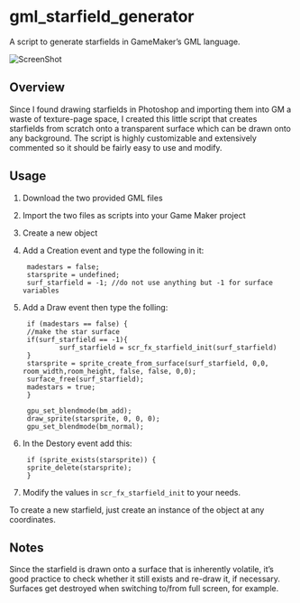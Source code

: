 # gml_starfield_generator
A script to generate starfields in GameMaker’s GML language.

![ScreenShot](https://raw.github.com/PixelProphecy/_images/gh-pages/gml_starfield_generator_screen_1.png)

## Overview
Since I found drawing starfields in Photoshop and importing them into GM a waste of texture-page space, I created this little script that creates starfields from scratch onto a transparent surface which can be drawn onto any background. The script is highly customizable and extensively commented so it should be fairly easy to use and modify.

## Usage
1. Download the two provided GML files
2. Import the two files as scripts into your Game Maker project
3. Create a new object
4. Add a Creation event and type the following in it: 

        madestars = false;
        starsprite = undefined;
        surf_starfield = -1; //do not use anything but -1 for surface variables

5. Add a Draw event then type the folling:

        if (madestars == false) {
        //make the star surface
        if(surf_starfield == -1){
                surf_starfield = scr_fx_starfield_init(surf_starfield)
        }
        starsprite = sprite_create_from_surface(surf_starfield, 0,0, room_width,room_height, false, false, 0,0);
        surface_free(surf_starfield);
        madestars = true;
        }

        gpu_set_blendmode(bm_add);
        draw_sprite(starsprite, 0, 0, 0);
        gpu_set_blendmode(bm_normal);

6. In the Destory event add this:

        if (sprite_exists(starsprite)) {
        sprite_delete(starsprite);
        }
6. Modify the values in `scr_fx_starfield_init` to your needs.

To create a new starfield, just create an instance of the object at any coordinates.

## Notes
Since the starfield is drawn onto a surface that is inherently volatile, it’s good practice to check whether it still exists and re-draw it, if necessary. Surfaces get destroyed when switching to/from full screen, for example.
